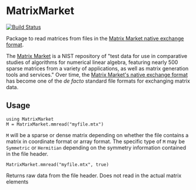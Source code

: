 # MatrixMarket

[![Build Status](https://travis-ci.org/JuliaSparse/MatrixMarket.jl.svg?branch=master)](https://travis-ci.org/JuliaSparse/MatrixMarket.jl)

Package to read matrices from files in the [Matrix Market native exchange
format](http://math.nist.gov/MatrixMarket/formats.html#MMformat).

The [Matrix Market](http://math.nist.gov/MatrixMarket/) is a NIST repository of
"test data for use in comparative studies of algorithms for numerical linear
algebra, featuring nearly 500 sparse matrices from a variety of applications,
as well as matrix generation tools and services." Over time, the [Matrix Market's
native exchange format](http://math.nist.gov/MatrixMarket/formats.html#MMformat)
has become one of the _de facto_ standard file formats for exchanging matrix
data.

## Usage

    using MatrixMarket
    M = MatrixMarket.mmread("myfile.mtx")

`M` will be a sparse or dense matrix depending on whether the file contains a matrix
in coordinate format or array format. The specific type of `M` may be `Symmetric` or
`Hermitian` depending on the symmetry information contained in the file header.

    MatrixMarket.mmread("myfile.mtx", true)

Returns raw data from the file header. Does not read in the actual matrix elements

